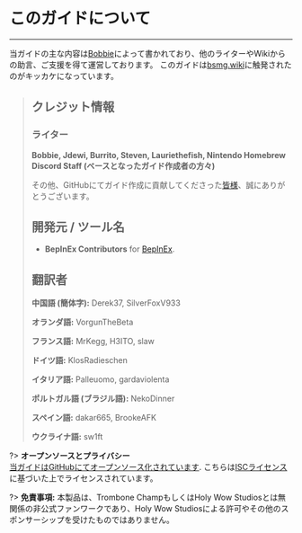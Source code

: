 # このガイドについて
---
当ガイドの主な内容は[Bobbie](https://twitter.com/VRBobbie)によって書かれており、他のライターやWikiからの助言、ご支援を得て運営しております。 このガイドは[bsmg.wiki](https://bsmg.wiki)に触発されたのがキッカケになっています。

> ## クレジット情報
> 
> ### ライター
> 
> **Bobbie, Jdewi, Burrito, Steven, Lauriethefish, Nintendo Homebrew Discord Staff (ベースとなったガイド作成者の方々)**
> 
> その他、GitHubにてガイド作成に貢献してくださった[皆様](https://github.com/tc-mods/TromboneChampModdingWiki/graphs/contributors)、誠にありがとうございます。
>
> ## 開発元 / ツール名
> 
> - **BepInEx Contributors** for [BepInEx](https://github.com/BepInEx/BepInEx).
>
> ## 翻訳者
> 
> **中国語 (簡体字):** Derek37, SilverFoxV933
> 
> **オランダ語:** VorgunTheBeta
> 
> **フランス語:** MrKegg, H3ITO, slaw
> 
> **ドイツ語:** KlosRadieschen
> 
> **イタリア語:** Palleuomo, gardaviolenta
> 
> **ポルトガル語 (ブラジル語):** NekoDinner
> 
> **スペイン語:** dakar665, BrookeAFK
> 
> **ウクライナ語:** sw1ft

?> **オープンソースとプライバシー**  
[当ガイドはGitHubにてオープンソース化されています](https://github.com/tc-mods/TromboneChampModdingWiki). こちらは[ISCライセンス](https://github.com/tc-mods/TromboneChampModdingWiki/blob/master/LICENSE.md)に基づいた上でライセンスされています。

?> **免責事項:** 本製品は、Trombone ChampもしくはHoly Wow Studiosとは無関係の非公式ファンワークであり、Holy Wow Studiosによる許可やその他のスポンサーシップを受けたものではありません。